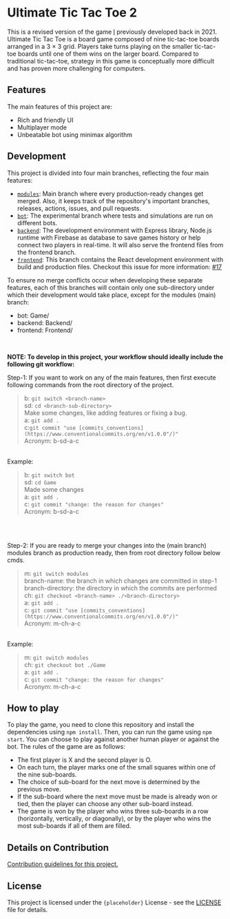 # Ultimate Tic Tac Toe 2

This is a revised version of the game [I](https://github.com/PBJI) previously developed back in 2021. Ultimate Tic Tac Toe is a board game composed of nine tic-tac-toe boards arranged in a 3 × 3 grid. Players take turns playing on the smaller tic-tac-toe boards until one of them wins on the larger board. Compared to traditional tic-tac-toe, strategy in this game is conceptually more difficult and has proven more challenging for computers.

## Features

The main features of this project are:

- Rich and friendly UI
- Multiplayer mode
- Unbeatable bot using minimax algorithm

## Development 
<!-- Hi, owner you should keep updating this section after major or minor change -->
<!-- 
  What will be considered a major or minor change? 
  A minor change would introduce a feature addition and a major change would introduce a breaking change.
  Where older versions of the application would not be compatible with the new one.
  
  In our case for example, a major change would be to re-design the data model in the database application.
  Or re-develop the application with other tech stack.
  This change will render front-end or back-end partially or in rare case completely non-functional.
  Hence README.md should notify the contributors about these changes, especially Major ones.

  For example if in future the (contributors) decide to change the applications database management system from Firebase to MongoDB,
  then the README.md should reflect that decision and an issue must be referred for the same.
-->

This project is divided into four main branches, reflecting the four main features:

- [`modules`](https://github.com/PBJI/ultimate-tic-tac-toe-2/tree/modules): Main branch where every production-ready changes get merged. Also, it keeps track of the repository's important branches, releases, actions, issues, and pull requests.
- [`bot`](https://github.com/PBJI/ultimate-tic-tac-toe-2/tree/bot): The experimental branch where tests and simulations are run on different bots.
- [`backend`](): The development environment with Express library, Node.js runtime with Firebase as database to save games history or help connect two players in real-time. It will also serve the frontend files from the frontend branch.
- [`frontend`](): This branch contains the React development environment with build and production files. Checkout this issue for more information: [#17](https://github.com/PBJI/ultimate-tic-tac-toe-2/issues/17)

To ensure no merge conflicts occur when developing these separate features, each of this branches will contain only one sub-directory under which their development would take place, except for the modules (main) branch:
- bot: Game/
- backend: Backend/
- frontend: Frontend/
<br>

**NOTE: To develop in this project, your workflow should ideally include the following git workflow:**

Step-1: If you want to work on any of the main features, then first execute following commands from the root directory of the project.
> b: ```git switch <branch-name>```<br>
> sd: ```cd <branch-sub-directory>```<br>
Make some changes, like adding features or fixing a bug.<br>
> a: ```git add .```<br>
> c:```git commit "use [commits_conventions](https://www.conventionalcommits.org/en/v1.0.0"/)"```<br>
> Acronym: b-sd-a-c<br>

<br>
Example:

> b: ```git switch bot```<br>
> sd: ```cd Game```<br>
> Made some changes<br>
> a: ```git add .```<br>
> c: ```git commit "change: the reason for changes"```<br>
> Acronym: b-sd-a-c <br>

<br><br>

Step-2: If you are ready to merge your changes into the (main branch) modules branch as production ready, then from root directory follow below cmds.
> m: ```git switch modules```<br>
> branch-name: the branch in which changes are committed in step-1 <br>
> branch-directory: the directory in which the commits are performed <br>
> ch: ```git checkout <branch-name> ./<branch-directory>```<br>
> a: ```git add .```<br>
> c: ```git commit "use [commits_conventions](https://www.conventionalcommits.org/en/v1.0.0"/)"```<br>
> Acronym: m-ch-a-c <br>

<br>
Example:

> m: ```git switch modules```<br>
> ch: ```git checkout bot ./Game ```<br>
> a: ```git add .```<br>
> c: ```git commit "change: the reason for changes"```<br>
> Acronym: m-ch-a-c

## How to play

To play the game, you need to clone this repository and install the dependencies using `npm install`. Then, you can run the game using `npm start`. You can choose to play against another human player or against the bot. The rules of the game are as follows:

- The first player is X and the second player is O.
- On each turn, the player marks one of the small squares within one of the nine sub-boards.
- The choice of sub-board for the next move is determined by the previous move.
- If the sub-board where the next move must be made is already won or tied, then the player can choose any other sub-board instead.
- The game is won by the player who wins three sub-boards in a row (horizontally, vertically, or diagonally), or by the player who wins the most sub-boards if all of them are filled.

## Details on Contribution

[Contribution guidelines for this project.](./contributors.md)

## License

This project is licensed under the `{placeholder}` License - see the [LICENSE](^1^) file for details.

<!-- (^1^): Input link to license file in place of that.-->
<!-- [`backend`](): Input link to backend branch in place of that.-->
<!-- [`frontend`](): Input link to frontend branch in place of that.-->
<!-- Please, improve the how to play section.-->
